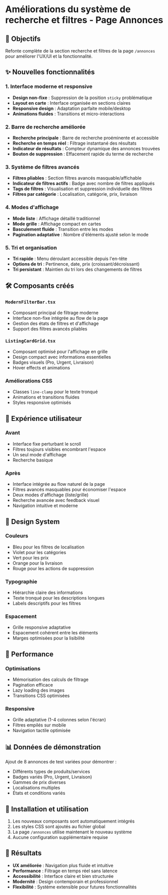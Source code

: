 # Améliorations du système de recherche et filtres - Page Annonces

## 🎯 Objectifs

Refonte complète de la section recherche et filtres de la page `/annonces` pour améliorer l'UX/UI et la fonctionnalité.

## ✨ Nouvelles fonctionnalités

### 1. Interface moderne et responsive
- **Design non-fixe** : Suppression de la position `sticky` problématique
- **Layout en carte** : Interface organisée en sections claires
- **Responsive design** : Adaptation parfaite mobile/desktop
- **Animations fluides** : Transitions et micro-interactions

### 2. Barre de recherche améliorée
- **Recherche principale** : Barre de recherche proéminente et accessible
- **Recherche en temps réel** : Filtrage instantané des résultats
- **Indicateur de résultats** : Compteur dynamique des annonces trouvées
- **Bouton de suppression** : Effacement rapide du terme de recherche

### 3. Système de filtres avancés
- **Filtres pliables** : Section filtres avancés masquable/affichable
- **Indicateur de filtres actifs** : Badge avec nombre de filtres appliqués
- **Tags de filtres** : Visualisation et suppression individuelle des filtres
- **Filtres par catégorie** : Localisation, catégorie, prix, livraison

### 4. Modes d'affichage
- **Mode liste** : Affichage détaillé traditionnel
- **Mode grille** : Affichage compact en cartes
- **Basculement fluide** : Transition entre les modes
- **Pagination adaptative** : Nombre d'éléments ajusté selon le mode

### 5. Tri et organisation
- **Tri rapide** : Menu déroulant accessible depuis l'en-tête
- **Options de tri** : Pertinence, date, prix (croissant/décroissant)
- **Tri persistant** : Maintien du tri lors des changements de filtres

## 🛠 Composants créés

### `ModernFilterBar.tsx`
- Composant principal de filtrage moderne
- Interface non-fixe intégrée au flow de la page
- Gestion des états de filtres et d'affichage
- Support des filtres avancés pliables

### `ListingCardGrid.tsx`
- Composant optimisé pour l'affichage en grille
- Design compact avec informations essentielles
- Badges visuels (Pro, Urgent, Livraison)
- Hover effects et animations

### Améliorations CSS
- Classes `line-clamp` pour le texte tronqué
- Animations et transitions fluides
- Styles responsive optimisés

## 📱 Expérience utilisateur

### Avant
- Interface fixe perturbant le scroll
- Filtres toujours visibles encombrant l'espace
- Un seul mode d'affichage
- Recherche basique

### Après
- Interface intégrée au flow naturel de la page
- Filtres avancés masquables pour économiser l'espace
- Deux modes d'affichage (liste/grille)
- Recherche avancée avec feedback visuel
- Navigation intuitive et moderne

## 🎨 Design System

### Couleurs
- Bleu pour les filtres de localisation
- Violet pour les catégories
- Vert pour les prix
- Orange pour la livraison
- Rouge pour les actions de suppression

### Typographie
- Hiérarchie claire des informations
- Texte tronqué pour les descriptions longues
- Labels descriptifs pour les filtres

### Espacement
- Grille responsive adaptative
- Espacement cohérent entre les éléments
- Marges optimisées pour la lisibilité

## 🚀 Performance

### Optimisations
- Mémorisation des calculs de filtrage
- Pagination efficace
- Lazy loading des images
- Transitions CSS optimisées

### Responsive
- Grille adaptative (1-4 colonnes selon l'écran)
- Filtres empilés sur mobile
- Navigation tactile optimisée

## 📊 Données de démonstration

Ajout de 8 annonces de test variées pour démontrer :
- Différents types de produits/services
- Badges variés (Pro, Urgent, Livraison)
- Gammes de prix diverses
- Localisations multiples
- États et conditions variés

## 🔧 Installation et utilisation

1. Les nouveaux composants sont automatiquement intégrés
2. Les styles CSS sont ajoutés au fichier global
3. La page `/annonces` utilise maintenant le nouveau système
4. Aucune configuration supplémentaire requise

## 🎯 Résultats

- **UX améliorée** : Navigation plus fluide et intuitive
- **Performance** : Filtrage en temps réel sans latence
- **Accessibilité** : Interface claire et bien structurée
- **Modernité** : Design contemporain et professionnel
- **Flexibilité** : Système extensible pour futures fonctionnalités 